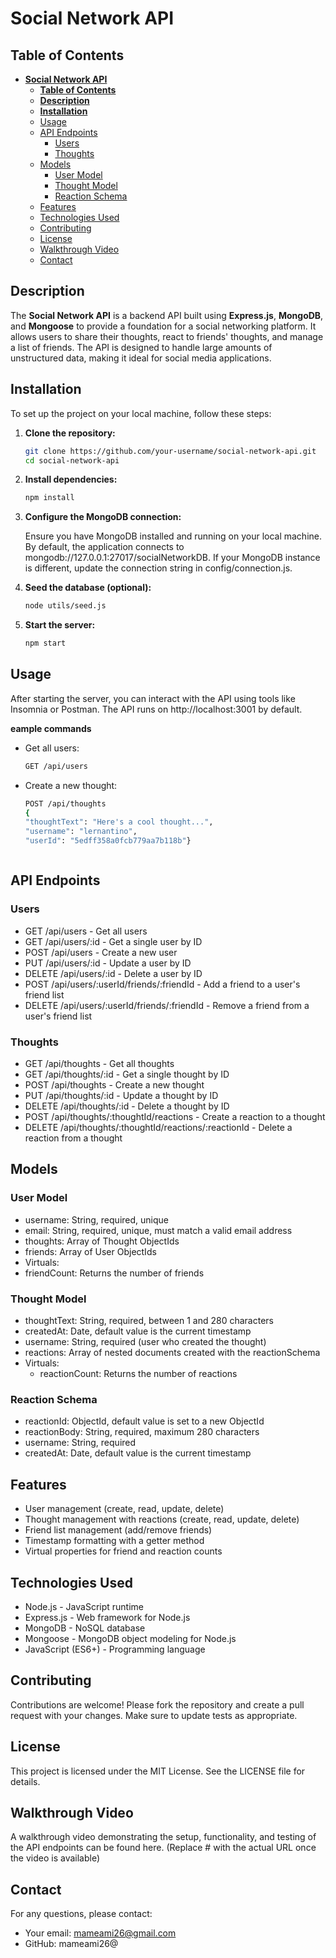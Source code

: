 # **Social Network API**

## **Table of Contents**

- [**Social Network API**](#social-network-api)
  - [**Table of Contents**](#table-of-contents)
  - [**Description**](#description)
  - [**Installation**](#installation)
  - [Usage](#usage)
  - [API Endpoints](#api-endpoints)
    - [Users](#users)
    - [Thoughts](#thoughts)
  - [Models](#models)
    - [User Model](#user-model)
    - [Thought Model](#thought-model)
    - [Reaction Schema](#reaction-schema)
  - [Features](#features)
  - [Technologies Used](#technologies-used)
  - [Contributing](#contributing)
  - [License](#license)
  - [Walkthrough Video](#walkthrough-video)
  - [Contact](#contact)

## **Description**

The **Social Network API** is a backend API built using **Express.js**, **MongoDB**, and **Mongoose** to provide a foundation for a social networking platform. It allows users to share their thoughts, react to friends' thoughts, and manage a list of friends. The API is designed to handle large amounts of unstructured data, making it ideal for social media applications.

## **Installation**

To set up the project on your local machine, follow these steps:

1. **Clone the repository:**

   ```bash
   git clone https://github.com/your-username/social-network-api.git
   cd social-network-api
2. **Install dependencies:**
   
    ```bash
   npm install
3. **Configure the MongoDB connection:**
   
   Ensure you have MongoDB installed and running on your local machine. By default, the application connects to mongodb://127.0.0.1:27017/socialNetworkDB. If your MongoDB instance is different, update the connection string in config/connection.js.

4. **Seed the database (optional):**
   
   ``` bash
   node utils/seed.js
5. **Start the server:**
   
   ```bash
   npm start
## Usage
After starting the server, you can interact with the API using tools like Insomnia or Postman. The API runs on http://localhost:3001 by default.

**eample commands**

* Get all users:
  ```bash 
  GET /api/users

* Create a new thought:
  ```bash 
  POST /api/thoughts
  {
  "thoughtText": "Here's a cool thought...",
  "username": "lernantino",
  "userId": "5edff358a0fcb779aa7b118b"}



## API Endpoints
### Users
* GET /api/users - Get all users
* GET /api/users/:id - Get a single user by ID
* POST /api/users - Create a new user
* PUT /api/users/:id - Update a user by ID
* DELETE /api/users/:id - Delete a user by ID
* POST /api/users/:userId/friends/:friendId - Add a friend to a user's friend list
* DELETE /api/users/:userId/friends/:friendId - Remove a friend from a user's friend list
### Thoughts
* GET /api/thoughts - Get all thoughts
* GET /api/thoughts/:id - Get a single thought by ID
* POST /api/thoughts - Create a new thought
* PUT /api/thoughts/:id - Update a thought by ID
* DELETE /api/thoughts/:id - Delete a thought by ID
* POST /api/thoughts/:thoughtId/reactions - Create a reaction to a thought
* DELETE /api/thoughts/:thoughtId/reactions/:reactionId - Delete a reaction from a thought
## Models
### User Model
* username: String, required, unique
* email: String, required, unique, must match a valid email address
* thoughts: Array of Thought ObjectIds
* friends: Array of User ObjectIds
* Virtuals:
* friendCount: Returns the number of friends
### Thought Model
* thoughtText: String, required, between 1 and 280 characters
* createdAt: Date, default value is the current timestamp
* username: String, required (user who created the thought)
* reactions: Array of nested documents created with the reactionSchema
* Virtuals:
  * reactionCount: Returns the number of reactions
### Reaction Schema
* reactionId: ObjectId, default value is set to a new ObjectId
* reactionBody: String, required, maximum 280 characters
* username: String, required
* createdAt: Date, default value is the current timestamp
## Features
* User management (create, read, update, delete)
* Thought management with reactions (create, read, update, delete)
* Friend list management (add/remove friends)
* Timestamp formatting with a getter method
* Virtual properties for friend and reaction counts
## Technologies Used
* Node.js - JavaScript runtime
* Express.js - Web framework for Node.js
* MongoDB - NoSQL database
* Mongoose - MongoDB object modeling for Node.js
* JavaScript (ES6+) - Programming language
## Contributing
  Contributions are welcome! Please fork the repository and create a pull request with your changes. Make sure to update tests as appropriate.

## License
This project is licensed under the MIT License. See the LICENSE file for details.

## Walkthrough Video
A walkthrough video demonstrating the setup, functionality, and testing of the API endpoints can be found here. (Replace # with the actual URL once the video is available)

## Contact
For any questions, please contact:

* Your email: mameami26@gmail.com
* GitHub: mameami26@

